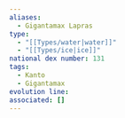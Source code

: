 ```yaml
---
aliases:
  - Gigantamax Lapras
type:
  - "[[Types/water|water]]"
  - "[[Types/ice|ice]]"
national dex number: 131
tags:
  - Kanto
  - Gigantamax
evolution line: 
associated: []
---
```

